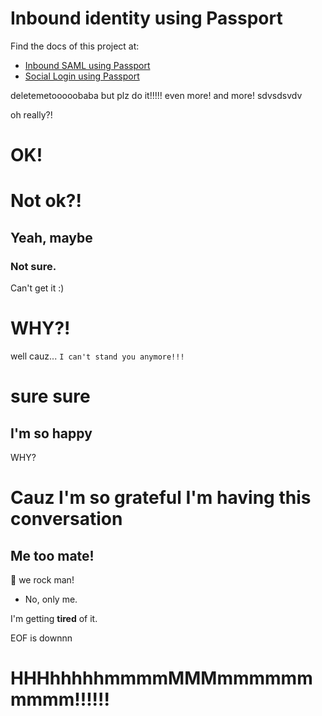 # Inbound identity using Passport

Find the docs of this project at:

- [Inbound SAML using Passport](https://gluu.org/docs/ce/authn-guide/passport/)
- [Social Login using Passport](https://gluu.org/docs/ce/authn-guide/inbound-saml-passport/)

deletemetooooobaba but plz do it!!!!! even more!
and more! sdvsdsvdv

oh really?!

# OK!

# Not ok?!

## Yeah, maybe


### Not sure.

Can't get it :)
# WHY?!
well cauz...
`I can't stand you anymore!!!`

# sure sure

## I'm so happy

WHY?

# Cauz I'm so grateful I'm having this conversation

## Me too mate!

:100: we rock man!

- No, only me.

I'm getting **tired** of it.

EOF is downnn

# HHHhhhhhmmmmMMMmmmmmmmmmm!!!!!!
